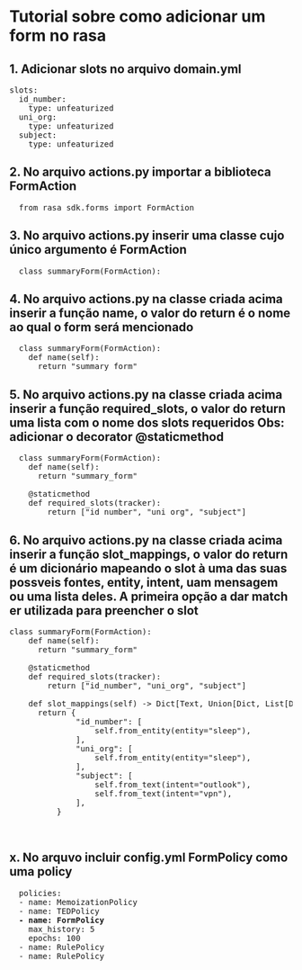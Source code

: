 # Tutorial sobre como adicionar um form no rasa

## 1. Adicionar slots no arquivo domain.yml

<pre>
slots:
  id_number:
    type: unfeaturized
  uni_org:
    type: unfeaturized
  subject:
    type: unfeaturized
</pre>

## 2. No arquivo actions.py importar a biblioteca FormAction
<pre>
  from rasa_sdk.forms import FormAction
</pre>

## 3. No arquivo actions.py inserir uma classe cujo único argumento é FormAction
<pre>
  class summaryForm(FormAction):
</pre>

## 4. No arquivo actions.py na classe criada acima inserir a função name, o valor do return é o nome ao qual o form será mencionado
<pre>
  class summaryForm(FormAction):
    def name(self):
      return "summary_form"
</pre>

## 5. No arquivo actions.py na classe criada acima inserir a função required_slots, o valor do return  uma lista com o nome dos slots requeridos Obs: adicionar o decorator @staticmethod
<pre>
  class summaryForm(FormAction):
    def name(self):
      return "summary_form"
    
    @staticmethod
    def required_slots(tracker):
        return ["id_number", "uni_org", "subject"]
</pre>

## 6. No arquivo actions.py na classe criada acima inserir a função slot_mappings, o valor do return  é um dicionário mapeando o slot à uma das suas possveis fontes, entity, intent, uam mensagem ou uma lista deles. A primeira opção a dar match er utilizada para preencher o slot
<pre>
class summaryForm(FormAction):
    def name(self):
      return "summary_form"
    
    @staticmethod
    def required_slots(tracker):
        return ["id_number", "uni_org", "subject"]
        
    def slot_mappings(self) -> Dict[Text, Union[Dict, List[Dict]]]:
      return {
              "id_number": [
                  self.from_entity(entity="sleep"),
              ],
              "uni_org": [
                  self.from_entity(entity="sleep"),
              ],
              "subject": [
                  self.from_text(intent="outlook"),
                  self.from_text(intent="vpn"),
              ],
          }
    
    
</pre>



## x. No arquvo incluir  config.yml FormPolicy como uma policy
<pre>
  policies:
  - name: MemoizationPolicy
  - name: TEDPolicy
  <b>- name: FormPolicy</b>
    max_history: 5
    epochs: 100
  - name: RulePolicy
  - name: RulePolicy
</pre>




